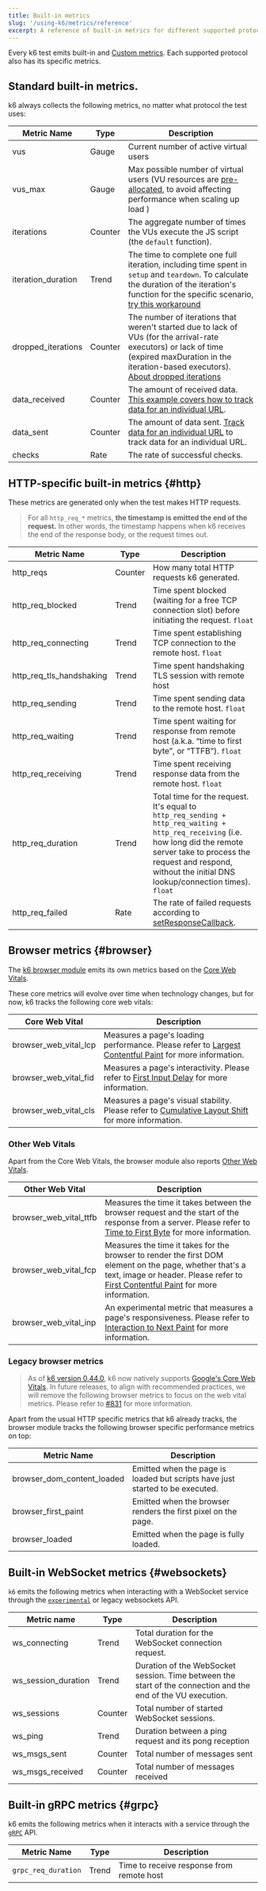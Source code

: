 ```yaml
---
title: Built-in metrics
slug: '/using-k6/metrics/reference'
excerpt: A reference of built-in metrics for different supported protocols.
---
```


Every k6 test emits built-in and [Custom metrics](/using-k6/metrics/create-custom-metrics).
Each supported protocol also has its specific metrics.

## Standard built-in metrics.

k6 always collects the following metrics, no matter what protocol the test uses:

| Metric Name        | Type    | Description                                                                                                                                                                                                                                                   |
|--------------------|---------|---------------------------------------------------------------------------------------------------------------------------------------------------------------------------------------------------------------------------------------------------------------|
| vus                | Gauge   | Current number of active virtual users                                                                                                                                                                                                                        |
| vus_max            | Gauge   | Max possible number of virtual users (VU resources are [pre-allocated](/using-k6/scenarios/concepts/arrival-rate-vu-allocation/), to avoid affecting performance when scaling up load )                                                                                                              |
| iterations         | Counter | The aggregate number of times the VUs execute the JS script (the `default` function).                                                                                                                                                                        |
| iteration_duration | Trend   | The time to complete one full iteration, including time spent in `setup` and `teardown`. To calculate the duration of the iteration's function for the specific scenario, [try this workaround](/using-k6/workaround-to-calculate-iteration_duration) |
| dropped_iterations | Counter | The number of iterations that weren't started due to lack of VUs (for the arrival-rate executors) or lack of time (expired maxDuration in the iteration-based executors). [About dropped iterations](/using-k6/scenarios/concepts/dropped-iterations/)                                                                             |
| data_received      | Counter | The amount of received data. [This example covers how to track data for an individual URL](/examples/track-transmitted-data-per-url).                                                                                                                         |
| data_sent          | Counter | The amount of data sent. [Track data for an individual URL](/examples/track-transmitted-data-per-url) to track data for an individual URL.                                                                                                                                   |
| checks             | Rate    | The rate of successful checks.

## HTTP-specific built-in metrics {#http}

These metrics are generated only when the test makes HTTP requests.

<Blockquote mod="note" title="">

For all `http_req_*` metrics, **the timestamp is emitted the end of the request.**
In other words, the timestamp happens when k6 receives the end of the response body, or the request times out.

</Blockquote>

| Metric Name              | Type    | Description                                                                                                                                                                                                                                  |
|--------------------------|---------|----------------------------------------------------------------------------------------------------------------------------------------------------------------------------------------------------------------------------------------------|
| http_reqs                | Counter | How many total HTTP requests k6 generated.                                                                                                                                                                                                   |
| http_req_blocked         | Trend   | Time spent blocked (waiting for a free TCP connection slot) before initiating the request. `float`                                                                                                                                           |
| http_req_connecting      | Trend   | Time spent establishing TCP connection to the remote host. `float`                                                                                                                                                                           |
| http_req_tls_handshaking | Trend   | Time spent handshaking TLS session with remote host                                                                                                                                                                                          |
| http_req_sending         | Trend   | Time spent sending data to the remote host. `float`                                                                                                                                                                                          |
| http_req_waiting         | Trend   | Time spent waiting for response from remote host (a.k.a. “time to first byte”, or “TTFB”). `float`                                                                                                                                           |
| http_req_receiving       | Trend   | Time spent receiving response data from the remote host. `float`                                                                                                                                                                             |
| http_req_duration        | Trend   | Total time for the request. It's equal to `http_req_sending + http_req_waiting + http_req_receiving` (i.e. how long did the remote server take to process the request and respond, without the initial DNS lookup/connection times). `float` |
| http_req_failed          | Rate    | The rate of failed requests according to [setResponseCallback](/javascript-api/k6-http/setresponsecallback).                                                                                                                        |

## Browser metrics {#browser}

The [k6 browser module](/using-k6-browser) emits its own metrics based on the [Core Web Vitals](https://web.dev/vitals/#core-web-vitals).


These core metrics will evolve over time when technology changes, but for now, k6 tracks the following core web vitals:

| Core Web Vital        |  Description                                                                                                 |
|-----------------------|--------------------------------------------------------------------------------------------------------------|
| browser_web_vital_lcp | Measures a page's loading performance. Please refer to [Largest Contentful Paint](https://web.dev/lcp/) for more information. |
| browser_web_vital_fid | Measures a page's interactivity. Please refer to [First Input Delay](https://web.dev/fid/) for more information.          |
| browser_web_vital_cls | Measures a page's visual stability. Please refer to [Cumulative Layout Shift](https://web.dev/cls/) for more information.  |

### Other Web Vitals

Apart from the Core Web Vitals, the browser module also reports [Other Web Vitals](https://web.dev/vitals/#other-web-vitals).


| Other Web Vital                 |  Description                                                                                                 |
|-------------------------------- |--------------------------------------------------------------------------------------------------------------|
| browser_web_vital_ttfb          | Measures the time it takes between the browser request and the start of the response from a server. Please refer to [Time to First Byte](https://web.dev/ttfb/) for more information.|
| browser_web_vital_fcp           | Measures the time it takes for the browser to render the first DOM element on the page, whether that's a text, image or header. Please refer to [First Contentful Paint](https://web.dev/fcp/) for more information.  |
| browser_web_vital_inp           | An experimental metric that measures a page's responsiveness. Please refer to [Interaction to Next Paint](https://web.dev/inp/) for more information.  |

### Legacy browser metrics

<Blockquote mod="note" title="">

  As of [k6 version 0.44.0](https://github.com/grafana/k6/releases/tag/v0.44.0), k6 now natively supports [Google's Core Web Vitals](https://web.dev/vitals/#core-web-vitals). In future releases, to align with recommended practices, we will remove the following browser metrics to focus on the web vital metrics. Please refer to [#831](https://github.com/grafana/xk6-browser/issues/831) for more information.

</Blockquote>

Apart from the usual HTTP specific metrics that k6 already tracks, the browser module tracks the following browser specific performance metrics on top:

| Metric Name                    |  Description                                                                                                 |
|--------------------------------|--------------------------------------------------------------------------------------------------------------|
| browser_dom_content_loaded     | Emitted when the page is loaded but scripts have just started to be executed.                                |
| browser_first_paint            | Emitted when the browser renders the first pixel on the page.                                                |
| browser_loaded                 | Emitted when the page is fully loaded.                                                                       |


## Built-in WebSocket metrics {#websockets}

`k6` emits the following metrics when interacting with a WebSocket service through the [`experimental`](/javascript-api/k6-experimental/websockets) or legacy websockets API.

| Metric name         | Type    | Description                                                                                                  |
|---------------------|---------|--------------------------------------------------------------------------------------------------------------|
| ws_connecting       | Trend   | Total duration for the WebSocket connection request.                                                         |
| ws_session_duration | Trend   | Duration of the WebSocket session. Time between the start of the connection and the end of the VU execution. |
| ws_sessions         | Counter | Total number of started WebSocket sessions.                                                                  |
| ws_ping             | Trend   | Duration between a ping request and its pong reception                                                       |
| ws_msgs_sent        | Counter | Total number of messages sent                                                                                |
| ws_msgs_received    | Counter | Total number of messages received |

## Built-in gRPC metrics {#grpc}

k6 emits the following metrics when it interacts with a service through the [`gRPC`](https://k6.io/docs/javascript-api/k6-net-grpc/) API.

| Metric Name         | Type  | Description                               |
|---------------------|-------|-------------------------------------------|
| `grpc_req_duration` | Trend | Time to receive response from remote host |

